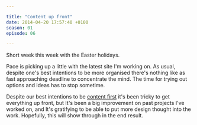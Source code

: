 ```yaml
---

title: "Content up front"
date: 2014-04-20 17:57:40 +0100
season: 01
episode: 06

---
```


Short week this week with the Easter holidays.

Pace is picking up a little with the latest site I'm working on. As usual, despite one's best intentions to be more organised there's nothing like as fast approaching deadline to concentrate the mind. The time for trying out options and ideas has to stop sometime.

Despite our best intentions to be [content first](http://www.lukew.com/ff/entry.asp?1598) it's been tricky to get everything up front, but It's been a big improvement on past projects I've worked on, and It's gratifying to be able to put more design thought into the work. Hopefully, this will show through in the end result.
